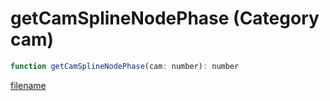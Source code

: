 # getCamSplineNodePhase (Category cam)

```js
function getCamSplineNodePhase(cam: number): number
```

[filename](getCamSplineNodePhase_m.md ':include')